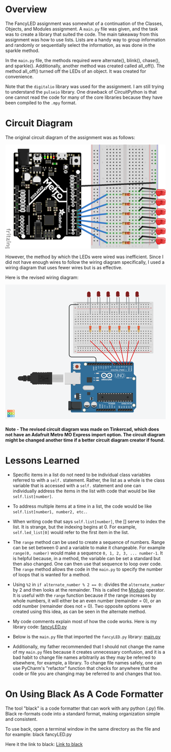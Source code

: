 # Overview

The FancyLED assignment was somewhat of a continuation of the Classes, Objects, and Modules assignment. 
A `main.py` file was given, and the task was to create a library that suited the code. The main takeaway from this 
assignment was how to use lists. Lists are a handy way to group information and randomly or sequentially select the information, as was 
done in the sparkle method.

In the `main.py` file, the methods required were alternate(), blink(), chase(), and sparkle(). Additionally, another 
method was created called all_off(). The method all_off() turned off the LEDs of an object. It was created for 
convenience. 

Note that the `digitalio` library was used for the assignment. I am still trying to understand the `pulseio` library.
One drawback of CircuitPython is that one cannot read the code for many of the core libraries because they have 
been compiled to the `.mpy` format.

# Circuit Diagram

The original circuit diagram of the assignment was as follows:

![FancyLED Original Circuit Diagram](./Luke-Engineering_III-FancyLED_Origonal_Circuit_Diagram.png)

However, the method by which the LEDs were wired was inefficient. Since I did not have enough wires to follow the
wiring diagram specifically, I used a wiring diagram that uses fewer wires but is as effective. 

Here is the revised wiring diagram: 

![FancyLED Revised Circuit Diagram](./Luke-Engineering_III-FancyLED_Revised_Circuit_Diagram.png)
#### Note - The revised circuit diagram was made on Tinkercad, which does not have an Adafruit Metro MO Express import option. The circuit diagram might be changed another time if a better circuit diagram creator if found.

# Lessons Learned 

* Specific items in a list do not need to be individual class variables referred to with a `self.` statement. Rather, the list as a whole is the
  class variable that is accessed with a `self.` statement and one can individually address the items in the list with code that would be like `self.list[number]`.
  
* To address multiple items at a time in a list, the code would be like `self.list[number1, number2, etc.`.

* When writing code that says `self.list[number]`, the [] serve to index the list. It is strange, but the indexing
  begins at 0. For example, `self.led_list[0]` would refer to the first item in the list.
  
* The `range` method can be used to create a sequence of numbers. Range can be set between 0 and a variable to make it changeable. For example `range(0, number)`
  would make a sequence `0, 1, 2, 3, ... number-1`. It is helpful because, in a method, the variable can be set a standard but then also changed. 
  One can then use that sequence to loop over code.  The `range` method allows the code in the `main.py` to specify the number of loops that is wanted for a method. 
  
* Using `%2` in `if alternate_number % 2 == 0:` divides the `alternate_number` by 2 and then looks at the remainder. This
  is called the [Modulo](https://www.freecodecamp.org/news/the-python-modulo-operator-what-does-the-symbol-mean-in-python-solved/#:~:text=The%20%25%20symbol%20in%20Python%20is,%2C%20*%20%2C%20**%20%2C%20%2F%2F%20.) operator. 
  It is useful with the `range` function because if the range increases by whole numbers, it will either be an even number
  (remainder = 0), or an odd number (remainder does not = 0). Two opposite options were created using this idea, as 
  can be seen in the alternate method.

* My code comments explain most of how the code works. Here is my library code:
  [fancyLED.py](/FancyLED/fancyLED.py)
  
* Below is the `main.py` file that imported the `fancyLED.py` library:
  [main.py](/FancyLED/main.py)
  
* Additionally, my father recommended that I should not change the name of my `main.py` files because it creates 
  unnecessary confusion, and it is a bad habit to change file names arbitrarily as they may be referred to elsewhere, for example, a library. 
  To change file names safely, one can use PyCharm's "refactor" function that checks for anywhere that the code or file you are changing may be
  referred to and changes that too.
  
# On Using Black As A Code Formatter

The tool "black" is a code formatter that can work with any python (.py) file. Black re-formats code into a standard 
format, making organization simple and consistent.

To use back, open a terminal window in the same directory as the file and for example: black fancyLED.py

Here it the link to black:
[Link to black](https://pypi.org/project/black/)

